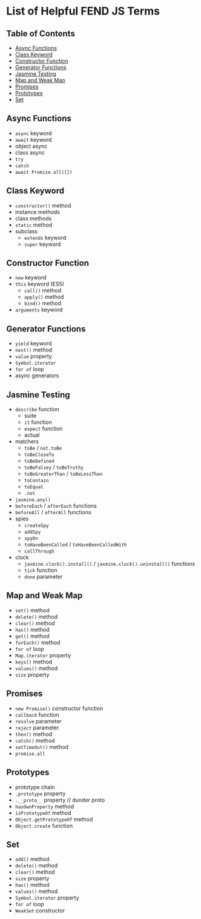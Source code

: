 # List of Helpful FEND JS Terms

## Table of Contents
- [Async Functions](#async-functions)
- [Class Keyword](#class-keyword)
- [Constructor Function](#constructor-function)
- [Generator Functions](#generator-functions)
- [Jasmine Testing](#jasmine-testing)
- [Map and Weak Map](#map-and-weak-map)
- [Promises](#promises)
- [Prototypes](#prototypes)
- [Set](#set)

## Async Functions
- `async` keyword
- `await` keyword
- object async
- class async
- `try`
- `catch`
- `await Promise.all([])`

## Class Keyword
- `constructor()` method
- instance methods
- class methods
- `static` method
- subclass
  - `extends` keyword
  - `super` keyword

## Constructor Function
- `new` keyword
- `this` keyword (ES5)
  - `call()` method
  - `apply()` method
  - `bind()` method
- `arguments` keyword

## Generator Functions
- `yield` keyword
- `next()` method
- `value` property
- `Symbol.iterator`
- `for of` loop
- async generators

## Jasmine Testing
- `describe` function
  - suite
  - `it` function
  - `expect` function
  - actual
- matchers
  - `toBe` / `not.toBe`
  - `toBeCloseTo`
  - `toBeDefined`
  - `toBeFalsey` / `toBeTruthy`
  - `toBeGreaterThan` / `toBeLessThan`
  - `toContain`
  - `toEqual`
  - `.not`
- `jasmine.any()`
- `beforeEach` / `afterEach` functions
- `beforeAll` / `afterAll` functions
- spies
  - `createSpy`
  - `addSpy`
  - `spyOn`
  - `toHaveBeenCalled` / `toHaveBeenCalledWith`
  - `callThrough`
- clock
  - `jasmine.clock().install()` / `jasmine.clock().uninstall()` functions
  - `tick` function
  - `done` parameter

## Map and Weak Map
- `set()` method
- `delete()` method
- `clear()` method
- `has()` method
- `get()` method
- `forEach()` method
- `for of` loop
- `Map.iterator` property
- `keys()` method
- `values()` method
- `size` property

## Promises
- `new Promise()` constructor function
- `callback` function
- `resolve` parameter
- `reject` parameter
- `then()` method
- `catch()` method
- `setTimeOut()` method
- `promise.all`

## Prototypes
- prototype chain
- `.prototype` property
- `.__proto__` property // dunder proto
- `hasOwnProperty` method
- `isPrototypeOf` method
- `Object.getPrototypeOf` method
- `Object.create` function

## Set
- `add()` method
- `delete()` method
- `clear()` method
- `size` property
- `has()` method
- `values()` method
- `Symbol.iterator` property
- `for of` loop
- `WeakSet` constructor
